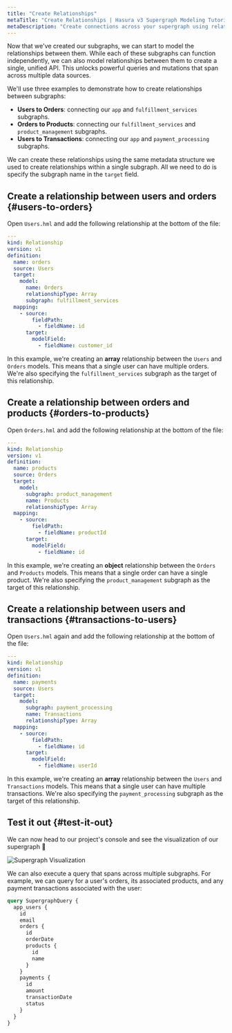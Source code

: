 ```yaml
---
title: "Create Relationships"
metaTitle: "Create Relationships | Hasura v3 Supergraph Modeling Tutorial"
metaDescription: "Create connections across your supergraph using relationships."
---
```


Now that we've created our subgraphs, we can start to model the relationships between them. While each of these
subgraphs can function independently, we can also model relationships between them to create a single, unified API. This
unlocks powerful queries and mutations that span across multiple data sources.

We'll use three examples to demonstrate how to create relationships between subgraphs:

- **Users to Orders**: connecting our `app` and `fulfillment_services` subgraphs.
- **Orders to Products**: connecting our `fulfillment_services` and `product_management` subgraphs.
- **Users to Transactions**: connecting our `app` and `payment_processing` subgraphs.

We can create these relationships using the same metadata structure we used to create relationships within a single
subgraph. All we need to do is specify the subgraph name in the `target` field.

## Create a relationship between users and orders {#users-to-orders}

Open `Users.hml` and add the following relationship at the bottom of the file:

```yaml
---
kind: Relationship
version: v1
definition:
  name: orders
  source: Users
  target:
    model:
      name: Orders
      relationshipType: Array
      subgraph: fulfillment_services
  mapping:
    - source:
        fieldPath:
          - fieldName: id
      target:
        modelField:
          - fieldName: customer_id
```

In this example, we're creating an **array** relationship between the `Users` and `Orders` models. This means that a
single user can have multiple orders. We're also specifying the `fulfillment_services` subgraph as the target of this
relationship.

## Create a relationship between orders and products {#orders-to-products}

Open `Orders.hml` and add the following relationship at the bottom of the file:

```yaml
---
kind: Relationship
version: v1
definition:
  name: products
  source: Orders
  target:
    model:
      subgraph: product_management
      name: Products
      relationshipType: Array
  mapping:
    - source:
        fieldPath:
          - fieldName: productId
      target:
        modelField:
          - fieldName: id
```

In this example, we're creating an **object** relationship between the `Orders` and `Products` models. This means that a
single order can have a single product. We're also specifying the `product_management` subgraph as the target of this
relationship.

## Create a relationship between users and transactions {#transactions-to-users}

Open `Users.hml` again and add the following relationship at the bottom of the file:

```yaml
---
kind: Relationship
version: v1
definition:
  name: payments
  source: Users
  target:
    model:
      subgraph: payment_processing
      name: Transactions
      relationshipType: Array
  mapping:
    - source:
        fieldPath:
          - fieldName: id
      target:
        modelField:
          - fieldName: userId
```

In this example, we're creating an **array** relationship between the `Users` and `Transactions` models. This means that
a single user can have multiple transactions. We're also specifying the `payment_processing` subgraph as the target of
this relationship.

## Test it out {#test-it-out}

We can now head to our project's console and see the visualization of our supergraph 🎉

![Supergraph Visualization](https://graphql-engine-cdn.hasura.io/learn-hasura/assets/backend-stack/v3/supergraph-course/supergraph-visualization-with-relationships.png)

We can also execute a query that spans across multiple subgraphs. For example, we can query for a user's orders, its
associated products, and any payment transactions associated with the user:

```graphql
query SupergraphQuery {
  app_users {
    id
    email
    orders {
      id
      orderDate
      products {
        id
        name
      }
    }
    payments {
      id
      amount
      transactionDate
      status
    }
  }
}
```

